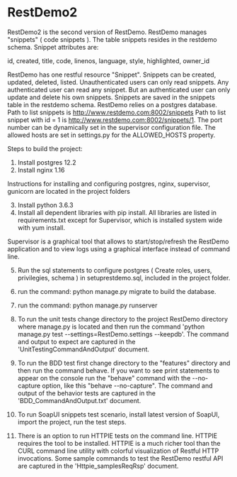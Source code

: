 # RestDemo2
RestDemo2 is the second version of RestDemo.  RestDemo manages "snippets" ( code snippets ).  The table snippets resides in the restdemo schema.  Snippet attributes are:

id, 
created, 
title, 
code, 
linenos, 
language, 
style, 
highlighted, 
owner_id


RestDemo has one restful resource "Snippet". Snippets can be created, updated, deleted, listed. Unauthenticated users can only read snippets. Any authenticated user can read any snippet. But an authenticated user can only update and delete his own snippets. Snippets are saved in the snippets table in the restdemo schema. RestDemo relies on a postgres database. Path to list snippets is http://www.restdemo.com:8002/snippets Path to list snippet with id = 1 is http://www.restdemo.com:8002/snippets/1.  The port number can be dynamically set in the supervisor configuration file.  The allowed hosts are set in settings.py for the ALLOWED_HOSTS property.


Steps to build the project:

1. Install postgres 12.2
2. Install nginx 1.16

Instructions for installing and configuring postgres, nginx, supervisor, gunicorn are located in the project folders

3. Install python 3.6.3
4. Install all dependent libraries with pip install. All libraries are listed in requirements.txt except for Supervisor, which is installed system wide with yum install.

Supervisor is a graphical tool that allows to start/stop/refresh the RestDemo application and to view logs using a graphical interface instead of command line.

5. Run the sql statements to configure postgres ( Create roles, users, privilegies, schema ) in setuprestdemo.sql, included in the project folder.

6. run the command: python manage.py migrate to build the database.
7. run the command: python manage.py runserver 
8. To run the unit tests change directory to the project RestDemo directory where manage.py is located and then run the command 'python manage.py test --settings=RestDemo.settings --keepdb'.  The command and output to expect are captured in the 'UnitTestingCommandAndOutput' document.
9. To run the BDD test first change directory to the "features" directory and then run the command behave.  If you want to see print statements to appear on the console run the "behave" command with the --no-capture option, like this "behave --no-capture".  The command and output of the behavior tests are captured in the 'BDD_CommandAndOutput.txt' document.
10. To run SoapUI snippets test scenario, install latest version of SoapUI, import the project, run the test steps.
11. There is an option to run HTTPIE tests on the command line.  HTTPIE requires the tool to be installed.  HTTPIE is a much richer tool than the CURL command line utility with colorful visualization of Restful HTTP invocations.  Some sample commands to test the RestDemo restful API are captured in the 'Httpie_samplesReqRsp' document.
